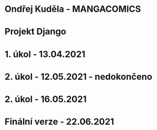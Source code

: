 # Ondřej Kuděla - MANGACOMICS
# Projekt Django

# 1. úkol - 13.04.2021
# 2. úkol - 12.05.2021 - nedokončeno
# 2. úkol - 16.05.2021
# Finální verze - 22.06.2021
